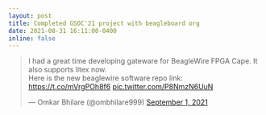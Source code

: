 ```yaml
---
layout: post
title: Completed GSOC'21 project with beagleboard org
date: 2021-08-31 16:11:00-0400
inline: false
---
```


<blockquote class="twitter-tweet" data-theme="dark"><p lang="en" dir="ltr">I had a great time developing gateware for BeagleWire FPGA Cape. It also supports litex now.<br>Here is the new beaglewire software repo link: <a href="https://t.co/mVrgPOh8f6">https://t.co/mVrgPOh8f6</a> <a href="https://t.co/P8NmzN6UuN">pic.twitter.com/P8NmzN6UuN</a></p>&mdash; Omkar Bhilare (@ombhilare999) <a href="https://twitter.com/ombhilare999/status/1432999947054448641?ref_src=twsrc%5Etfw">September 1, 2021</a></blockquote> <script async src="https://platform.twitter.com/widgets.js" charset="utf-8"></script>